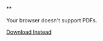 **<object data="/assets/2024-04-18-Free Range Programming.pdf" width="1000" height="1000" type="application/pdf">    
	<p>Your browser doesn't support PDFs.</p>
    <p><a href="/assets/2024-04-18-Free Range Programming.pdf">Download Instead</a></p>
</object>

<script src="https://utteranc.es/client.js" 
        repo="guitarvydas/guitarvydas.github.io" 
        issue-term="pathname" 
        theme="github-light" 
        crossorigin="anonymous" 
        async> 
</script> 
